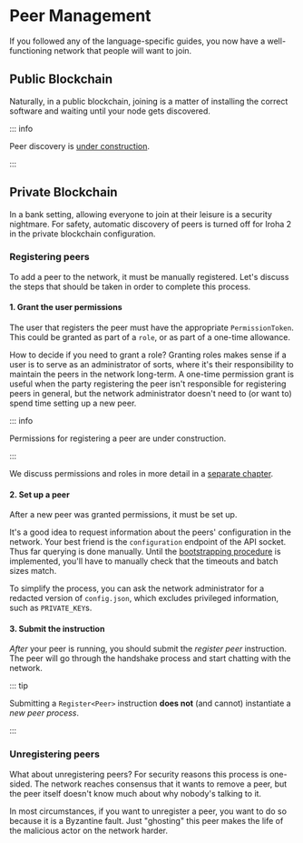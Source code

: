 # Peer Management

If you followed any of the language-specific guides, you now have a
well-functioning network that people will want to join.

## Public Blockchain

Naturally, in a public blockchain, joining is a matter of installing the
correct software and waiting until your node gets discovered.

::: info

Peer discovery is
[under construction](https://github.com/hyperledger/iroha/issues/1375 '#1375').

<!-- Check: a reference about future releases or work in progress -->

:::

## Private Blockchain

In a bank setting, allowing everyone to join at their leisure is a security
nightmare. For safety, automatic discovery of peers is turned off for Iroha
2 in the private blockchain configuration.

### Registering peers

To add a peer to the network, it must be manually registered. Let's discuss
the steps that should be taken in order to complete this process.

#### 1. Grant the user permissions

The user that registers the peer must have the appropriate
`PermissionToken`. This could be granted as part of a `role`, or as part of
a one-time allowance.

How to decide if you need to grant a role? Granting roles makes sense if a
user is to serve as an administrator of sorts, where it's their
responsibility to maintain the peers in the network long-term. A one-time
permission grant is useful when the party registering the peer isn't
responsible for registering peers in general, but the network administrator
doesn't need to (or want to) spend time setting up a new peer.

::: info

Permissions for registering a peer are under construction.

<!-- Check: a reference about future releases or work in progress -->

:::

We discuss permissions and roles in more detail in a
[separate chapter](../advanced/permissions.md).

#### 2. Set up a peer

After a new peer was granted permissions, it must be set up.

It's a good idea to request information about the peers' configuration in
the network. Your best friend is the `configuration` endpoint of the API
socket. Thus far querying is done manually. Until the
[bootstrapping procedure](https://github.com/hyperledger/iroha/issues/1184 '#1184')
is implemented, you'll have to manually check that the timeouts and batch
sizes match.

To simplify the process, you can ask the network administrator for a
redacted version of `config.json`, which excludes privileged information,
such as `PRIVATE_KEY`s.

#### 3. Submit the instruction

_After_ your peer is running, you should submit the _register peer_
instruction. The peer will go through the handshake process and start
chatting with the network.

::: tip

Submitting a `Register<Peer>` instruction **does not** (and cannot)
instantiate a _new peer process_.

:::

### Unregistering peers

What about unregistering peers? For security reasons this process is
one-sided. The network reaches consensus that it wants to remove a peer,
but the peer itself doesn't know much about why nobody's talking to it.

In most circumstances, if you want to unregister a peer, you want to do so
because it is a Byzantine fault. Just "ghosting" this peer makes the life
of the malicious actor on the network harder.
